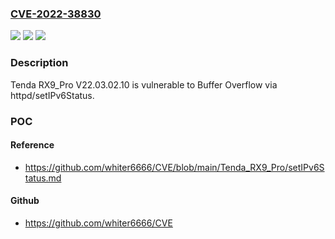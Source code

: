 ### [CVE-2022-38830](https://cve.mitre.org/cgi-bin/cvename.cgi?name=CVE-2022-38830)
![](https://img.shields.io/static/v1?label=Product&message=n%2Fa&color=blue)
![](https://img.shields.io/static/v1?label=Version&message=n%2Fa&color=blue)
![](https://img.shields.io/static/v1?label=Vulnerability&message=n%2Fa&color=brighgreen)

### Description

Tenda RX9_Pro V22.03.02.10 is vulnerable to Buffer Overflow via httpd/setIPv6Status.

### POC

#### Reference
- https://github.com/whiter6666/CVE/blob/main/Tenda_RX9_Pro/setIPv6Status.md

#### Github
- https://github.com/whiter6666/CVE

